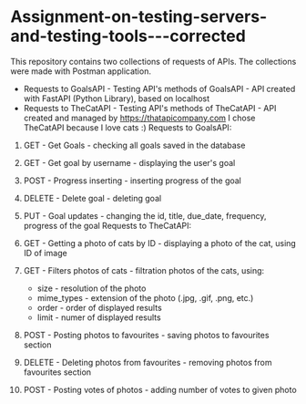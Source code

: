 # Assignment-on-testing-servers-and-testing-tools---corrected
This repository contains two collections of requests of APIs. The collections were made with Postman application.

  - Requests to GoalsAPI - Testing API's methods of GoalsAPI - API created with FastAPI (Python Library), based on localhost
  - Requests to TheCatAPI - Testing API's methods of TheCatAPI - API created and managed by https://thatapicompany.com I chose TheCatAPI because I love cats :)
Requests to GoalsAPI:

  1. GET - Get Goals - checking all goals saved in the database
  2. GET - Get goal by username - displaying the user's goal
  3. POST - Progress inserting - inserting progress of the goal
  4. DELETE - Delete goal - deleting goal
  5. PUT - Goal updates - changing the id, title, due_date, frequency, progress of the goal
Requests to TheCatAPI:

  1. GET - Getting a photo of cats by ID - displaying a photo of the cat, using ID of image
  2. GET - Filters photos of cats - filtration photos of the cats, using:
     - size - resolution of the photo
     - mime_types - extension of the photo (.jpg, .gif, .png, etc.)
     - order - order of displayed results
     - limit - numer of displayed results
  4. POST - Posting photos to favourites - saving photos to favourites section
  5. DELETE - Deleting photos from favourites - removing photos from favourites section
  6. POST - Posting votes of photos - adding number of votes to given photo
